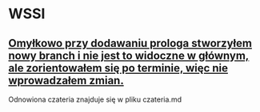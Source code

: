# WSSI
## <u> Omyłkowo przy dodawaniu prologa stworzyłem nowy branch i nie jest to widoczne w głównym, ale zorientowałem się po terminie, więc nie wprowadzałem zmian. </u>
Odnowiona czateria znajduje się w pliku czateria.md

